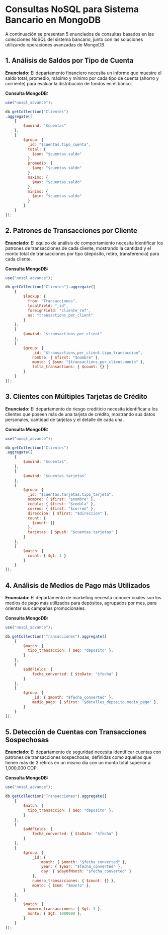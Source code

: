 # Consultas NoSQL para Sistema Bancario en MongoDB

A continuación se presentan 5 enunciados de consultas basados en las colecciones NoSQL del sistema bancario, junto con las soluciones utilizando operaciones avanzadas de MongoDB.

## 1. Análisis de Saldos por Tipo de Cuenta

**Enunciado:** El departamento financiero necesita un informe que muestre el saldo total, promedio, máximo y mínimo por cada tipo de cuenta (ahorro y corriente) para evaluar la distribución de fondos en el banco.

**Consulta MongoDB:**
```javascript
use("nosql_advance");

db.getCollection("Clientes")
.aggregate([
    {
        $unwind: "$cuentas"
    },
    {
        $group: {
          _id: "$cuentas.tipo_cuenta",
          total: {
            $sum: "$cuentas.saldo"
          },
          promedio: {
            $avg: "$cuentas.saldo"
          },
          maximo: {
            $max: "$cuentas.saldo"
          },
          minimo: {
            $min: "$cuentas.saldo"
          }
        }
    }
]);
```

## 2. Patrones de Transacciones por Cliente

**Enunciado:** El equipo de análisis de comportamiento necesita identificar los patrones de transacciones de cada cliente, mostrando la cantidad y el monto total de transacciones por tipo (depósito, retiro, transferencia) para cada cliente.

**Consulta MongoDB:**
```javascript
use("nosql_advance");

db.getCollection("Clientes").aggregate([
    {
        $lookup: {
          from: "Transacciones",
          localField: "_id",
          foreignField: "cliente_ref",
          as: "transactions_per_client"
        }
    },
    {
        $unwind: "$transactions_per_client"
    },
    {
        $group: {
            _id: "$transactions_per_client.tipo_transaccion",
            nombre: { $first: "$nombre" },
            monto: { $sum: "$transactions_per_client.monto" },
            tolta_transactions: { $count: {} }
        }
    }
]);

```

## 3. Clientes con Múltiples Tarjetas de Crédito

**Enunciado:** El departamento de riesgo crediticio necesita identificar a los clientes que poseen más de una tarjeta de crédito, mostrando sus datos personales, cantidad de tarjetas y el detalle de cada una.

**Consulta MongoDB:**
```javascript
use("nosql_advance");

db.getCollection("Clientes")
.aggregate([
    {
        $unwind: "$cuentas",
    },
    {
        $unwind: "$cuentas.tarjetas"
    },
    {
        $group: {
          _id: "$cuentas.tarjetas.tipo_tarjeta",
          nombre: { $first: "$nombre" },
          cedula: { $first: "$cedula" },
          correo: { $first: "$correo" },
          direccion: { $first: "$direccion" },
          count: {
            $count: {}
          },
          tarjetas: { $push: "$cuentas.tarjetas" }
        }
    },
    {
        $match: {
          count: { $gt: 1 }
        }
    }
]);
```

## 4. Análisis de Medios de Pago más Utilizados

**Enunciado:** El departamento de marketing necesita conocer cuáles son los medios de pago más utilizados para depósitos, agrupados por mes, para orientar sus campañas promocionales.

**Consulta MongoDB:**
```javascript
use("nosql_advance");

db.getCollection("Transacciones").aggregate([
    {
        $match: {
          tipo_transaccion: { $eq: "deposito" },
        }
    },
    {
        $addFields: {
            fecha_converted: { $toDate: "$fecha" }
        }
    },
    {
        $group: {
            _id: { $month: "$fecha_converted" },
            medio_pago: { $first: "$detalles_deposito.medio_pago" },
        }
    }
]);
```

## 5. Detección de Cuentas con Transacciones Sospechosas

**Enunciado:** El departamento de seguridad necesita identificar cuentas con patrones de transacciones sospechosas, definidas como aquellas que tienen más de 3 retiros en un mismo día con un monto total superior a 1,000,000 COP.

**Consulta MongoDB:**
```javascript
use("nosql_advance");

db.getCollection("Transacciones").aggregate([
    {
        $match: {
          tipo_transaccion: { $eq: "deposito" },
        }
    },
    {
        $addFields: {
            fecha_converted: { $toDate: "$fecha" }
        }
    },
    {
        $group: {
            _id: {
                month: { $month: "$fecha_converted" },
                year: { $year: "$fecha_converted" },
                day: { $dayOfMonth: "$fecha_converted" }
            },
            numero_transacciones: { $count: {} },
            monto: { $sum: "$monto" },
        }
    },
    {
        $match: {
          numero_transacciones: { $gt: 3 },
          monto: { $gt: 1000000 },
        }
    }
]);
```